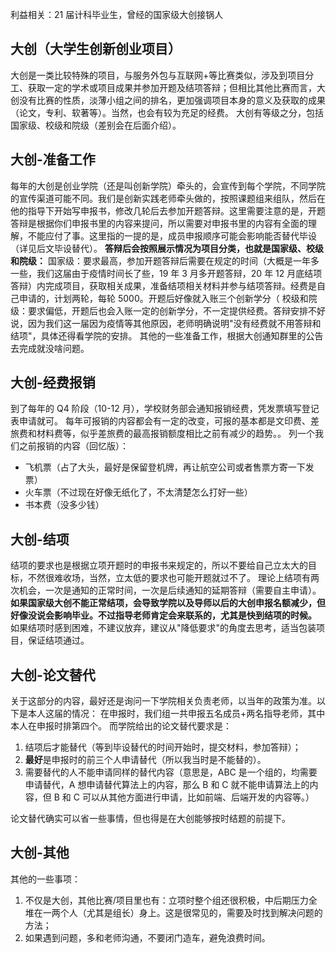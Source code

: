 利益相关：21 届计科毕业生，曾经的国家级大创接锅人

## 大创（大学生创新创业项目）

大创是一类比较特殊的项目，与服务外包与互联网+等比赛类似，涉及到项目分工、获取一定的学术或项目成果并参加开题及结项答辩；但相比其他比赛而言，大创没有比赛的性质，淡薄小组之间的排名，更加强调项目本身的意义及获取的成果（论文，专利、软著等）。当然，也会有较为充足的经费。
大创有等级之分，包括国家级、校级和院级（差别会在后面介绍）。

## 大创-准备工作

每年的大创是创业学院（还是叫创新学院）牵头的，会宣传到每个学院，不同学院的宣传渠道可能不同。我们是创新实践老师牵头做的，按照课题组来组队，然后在他的指导下开始写申报书，修改几轮后去参加开题答辩。这里需要注意的是，开题答辩是根据你们申报书里的内容来提问，所以需要对申报书里的内容有全面的理解，不能应付了事。这里指的一提的是，成员申报顺序可能会影响能否替代毕设（详见后文毕设替代）。
**答辩后会按照展示情况为项目分类，也就是国家级、校级和院级：**
国家级：要求最高，参加开题答辩后需要在规定的时间（大概是一年多一些，我们这届由于疫情时间长了些，19 年 3 月多开题答辩，20 年 12 月底结项答辩）内完成项目，获取相关成果，准备结项相关材料并参与结项答辩。经费是自己申请的，计划两轮，每轮 5000。开题后好像就入账三个创新学分（
校级和院级：要求偏低，开题后也会入账一定的创新学分，不一定提供经费。答辩安排不好说，因为我们这一届因为疫情等其他原因，老师明确说明"没有经费就不用答辩和结项"，具体还得看学院的安排。
其他的一些准备工作，根据大创通知群里的公告去完成就没啥问题。

## 大创-经费报销

到了每年的 Q4 阶段（10-12 月），学校财务部会通知报销经费，凭发票填写登记表申请就可。
每年可报销的内容都会有一定的改变，可报的基本都是文印费、差旅费和材料费等，似乎差旅费的最高报销额度相比之前有减少的趋势。。
列一个我们之前报销的内容（回忆版）：

- 飞机票（占了大头，最好是保留登机牌，再让航空公司或者售票方寄一下发票）
- 火车票（不过现在好像无纸化了，不太清楚怎么打好一些）
- 书本费（没多少钱）

## 大创-结项

结项的要求也是根据立项开题时的申报书来规定的，所以不要给自己立太大的目标，不然很难收场，当然，立太低的要求也可能开题就过不了。
理论上结项有两次机会，一次是通知的正常时间，一次是后续通知的延期答辩（需要自主申请）。
**如果国家级大创不能正常结项，会导致学院以及导师以后的大创申报名额减少，但好像没说会影响毕业。不过指导老师肯定会来联系的，尤其是快到结项的时候。**
如果结项时感到困难，不建议放弃，建议从"降低要求"的角度去思考，适当包装项目，保证结项通过。

## 大创-论文替代

关于这部分的内容，最好还是询问一下学院相关负责老师，以当年的政策为准。以下是本人这届的情况：
在申报时，我们组一共申报五名成员+两名指导老师，其中本人在申报时排第四个。
而学院给出的论文替代要求是：

1. 结项后才能替代（等到毕设替代的时间开始时，提交材料，参加答辩）；
1. **最好**是申报时的前三个人申请替代（所以我当时是不能替的）。
1. 需要替代的人不能申请同样的替代内容（意思是，ABC 是一个组的，均需要申请替代，A 想申请替代算法上的内容，那么 B 和 C 就不能申请算法上的内容，但 B 和 C 可以从其他方面进行申请，比如前端、后端开发的内容等。）

论文替代确实可以省一些事情，但也得是在大创能够按时结题的前提下。

## 大创-其他

其他的一些事项：

1. 不仅是大创，其他比赛/项目里也有：立项时整个组还很积极，中后期压力全堆在一两个人（尤其是组长）身上。这是很常见的，需要及时找到解决问题的方法；
1. 如果遇到问题，多和老师沟通，不要闭门造车，避免浪费时间。
